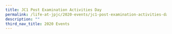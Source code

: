 ```yaml
---
title: JC1 Post Examination Activities Day
permalink: /life-at-jpjc/2020-events/jc1-post-examination-activities-day/
description: ""
third_nav_title: 2020 Events
---
```

